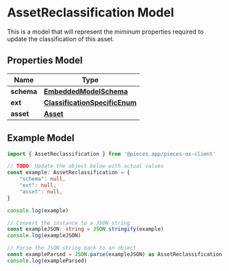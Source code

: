 
# AssetReclassification Model

This is a model that will represent the miminum properties required to update the classification of this asset.

## Properties Model

Name | Type
------------ | -------------
**schema** | [**EmbeddedModelSchema**](EmbeddedModelSchema)
**ext** | [**ClassificationSpecificEnum**](ClassificationSpecificEnum)
**asset** | [**Asset**](Asset)

## Example Model

```typescript
import { AssetReclassification } from '@pieces.app/pieces-os-client'

// TODO: Update the object below with actual values
const example: AssetReclassification = {
    "schema": null,
    "ext": null,
    "asset": null,
}

console.log(example)

// Convert the instance to a JSON string
const exampleJSON: string = JSON.stringify(example)
console.log(exampleJSON)

// Parse the JSON string back to an object
const exampleParsed = JSON.parse(exampleJSON) as AssetReclassification
console.log(exampleParsed)
```


